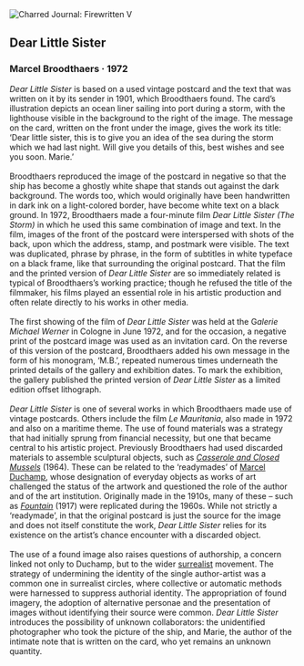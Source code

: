<div class="artwork-of-the-day">
  <div class="container">
    <div class="img-wrapper">
      <img
        src="https://uploads2.wikiart.org/00324/images/marcel-broodthaers/dear-little-sister-1972.jpg!Large.jpg"
        alt="Charred Journal: Firewritten V" />
    </div>
    <div class="artwork-detail">
      <div class="artwork-origin"> 
        <h2 class="artwork-name">Dear Little Sister</h2>
        <h3 class="artist">
          Marcel Broodthaers
                    ·  1972
        </h3>
      </div>
      <p class="description">
        <span class="artwork-description-text ng-binding" ng-bind-html="viewModel.ArtworkOfTheDay.Description | unsafe"><i>Dear Little Sister</i> is based on a used vintage postcard and the text that was written on it by its sender in 1901, which Broodthaers found. The card’s illustration depicts an ocean liner sailing into port during a storm, with the lighthouse visible in the background to the right of the image. The message on the card, written on the front under the image, gives the work its title: ‘Dear little sister, this is to give you an idea of the sea during the storm which we had last night. Will give you details of this, best wishes and see you soon. Marie.’ <br><br>Broodthaers reproduced the image of the postcard in negative so that the ship has become a ghostly white shape that stands out against the dark background. The words too, which would originally have been handwritten in dark ink on a light-colored border, have become white text on a black ground. In 1972, Broodthaers made a four-minute film <i>Dear Little Sister (The Storm)</i> in which he used this same combination of image and text. In the film, images of the front of the postcard were interspersed with shots of the back, upon which the address, stamp, and postmark were visible. The text was duplicated, phrase by phrase, in the form of subtitles in white typeface on a black frame, like that surrounding the original postcard. That the film and the printed version of <i>Dear Little Sister</i> are so immediately related is typical of Broodthaers’s working practice; though he refused the title of the filmmaker, his films played an essential role in his artistic production and often relate directly to his works in other media.<br><br>The first showing of the film of <i>Dear Little Sister</i> was held at the G<i>alerie Michael Werner</i> in Cologne in June 1972, and for the occasion, a negative print of the postcard image was used as an invitation card. On the reverse of this version of the postcard, Broodthaers added his own message in the form of his monogram, ‘M.B.’, repeated numerous times underneath the printed details of the gallery and exhibition dates. To mark the exhibition, the gallery published the printed version of <i>Dear Little Sister</i> as a limited edition offset lithograph.<br><br><i>Dear Little Sister</i> is one of several works in which Broodthaers made use of vintage postcards. Others include the film <i>Le Mauritania</i>, also made in 1972 and also on a maritime theme. The use of found materials was a strategy that had initially sprung from financial necessity, but one that became central to his artistic project. Previously Broodthaers had used discarded materials to assemble sculptural objects, such as <a target="_blank" href="https://www.wikiart.org/en/marcel-broodthaers/casserole-and-closed-mussels-1964"><i>Casserole and Closed Mussels</i></a> (1964). These can be related to the ‘readymades’ of <a target="_blank" href="https://www.wikiart.org/en/marcel-duchamp">Marcel Duchamp</a>, whose designation of everyday objects as works of art challenged the status of the artwork and questioned the role of the author and of the art institution. Originally made in the 1910s, many of these – such as <a target="_blank" href="https://www.wikiart.org/en/marcel-duchamp/fountain-1917"><i>Fountain</i></a> (1917) were replicated during the 1960s. While not strictly a ‘readymade’, in that the original postcard is just the source for the image and does not itself constitute the work, <i>Dear Little Sister</i> relies for its existence on the artist’s chance encounter with a discarded object. <br><br>The use of a found image also raises questions of authorship, a concern linked not only to Duchamp, but to the wider <a target="_blank" href="https://www.wikiart.org/en/artists-by-art-movement/surrealism">surrealist</a> movement. The strategy of undermining the identity of the single author-artist was a common one in surrealist circles, where collective or automatic methods were harnessed to suppress authorial identity. The appropriation of found imagery, the adoption of alternative personae and the presentation of images without identifying their source were common. <i>Dear Little Sister</i> introduces the possibility of unknown collaborators: the unidentified photographer who took the picture of the ship, and Marie, the author of the intimate note that is written on the card, who yet remains an unknown quantity.</span>
                        <div class="text-shadow-container" ng-show="showShadow" style=""></div>
      </p>
    </div>
  </div>

</div>

